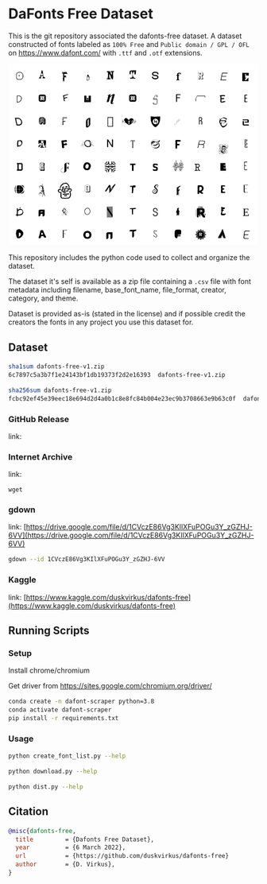 # DaFonts Free Dataset

This is the git repository associated the dafonts-free dataset. A dataset constructed of fonts labeled as `100% Free` and `Public domain / GPL / OFL` on https://www.dafont.com/ with `.ttf` and `.otf` extensions.

![Header image says dafonts free in changing fonts.](dafonts-free-header.gif)

This repository includes the python code used to collect and organize the dataset. 

The dataset it's self is available as a zip file containing a `.csv` file with font metadata including filename, base_font_name, file_format, creator, category, and theme. 

Dataset is provided as-is (stated in the license) and if possible credit the creators the fonts in any project you use this dataset for.

## Dataset

```bash
sha1sum dafonts-free-v1.zip
6c7897c5a3b7f1e24143bf1db19373f2d2e16393  dafonts-free-v1.zip
```

```bash
sha256sum dafonts-free-v1.zip
fcbc92ef45e39eec18e694d2d4a0b1c8e8fc84b004e23ec9b3708663e9b63c0f  dafonts-free-v1.zip
```

### GitHub Release

link: []()

### Internet Archive

link: []()

```
wget 
```

### gdown

link: [https://drive.google.com/file/d/1CVczE86Vg3KIlXFuPOGu3Y_zGZHJ-6VV](https://drive.google.com/file/d/1CVczE86Vg3KIlXFuPOGu3Y_zGZHJ-6VV)

```bash
gdown --id 1CVczE86Vg3KIlXFuPOGu3Y_zGZHJ-6VV
```

### Kaggle

link: [https://www.kaggle.com/duskvirkus/dafonts-free](https://www.kaggle.com/duskvirkus/dafonts-free)

## Running Scripts

### Setup

Install chrome/chromium

Get driver from https://sites.google.com/chromium.org/driver/

```bash
conda create -n dafont-scraper python=3.8
conda activate dafont-scraper
pip install -r requirements.txt
```

### Usage

```bash
python create_font_list.py --help
```

```bash
python download.py --help
```

```bash
python dist.py --help
```

## Citation

```bibtex
@misc{dafonts-free,
  title         = {Dafonts Free Dataset},
  year          = {6 March 2022},
  url           = {https://github.com/duskvirkus/dafonts-free}
  author        = {D. Virkus},
}
```
